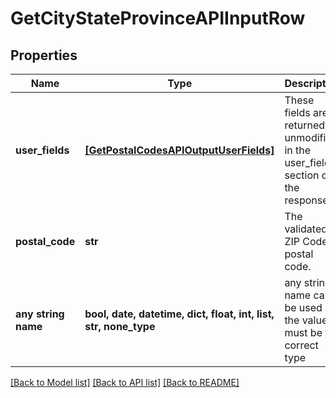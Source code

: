 # GetCityStateProvinceAPIInputRow


## Properties
Name | Type | Description | Notes
------------ | ------------- | ------------- | -------------
**user_fields** | [**[GetPostalCodesAPIOutputUserFields]**](GetPostalCodesAPIOutputUserFields.md) | These fields are returned, unmodified, in the user_fields section of the response. | [optional] 
**postal_code** | **str** | The validated ZIP Code or postal code. | [optional] 
**any string name** | **bool, date, datetime, dict, float, int, list, str, none_type** | any string name can be used but the value must be the correct type | [optional]

[[Back to Model list]](../README.md#documentation-for-models) [[Back to API list]](../README.md#documentation-for-api-endpoints) [[Back to README]](../README.md)


